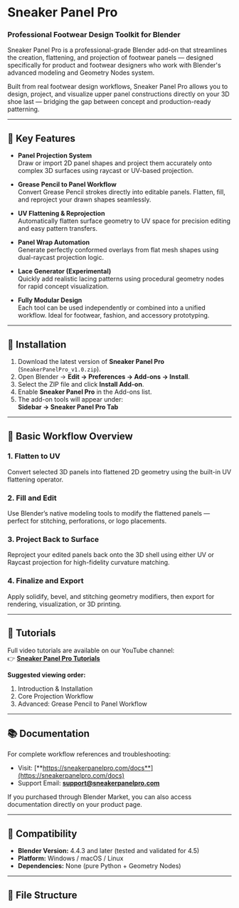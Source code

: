 # Sneaker Panel Pro  
### Professional Footwear Design Toolkit for Blender

Sneaker Panel Pro is a professional-grade Blender add-on that streamlines the creation, flattening, and projection of footwear panels — designed specifically for product and footwear designers who work with Blender's advanced modeling and Geometry Nodes system.

Built from real footwear design workflows, Sneaker Panel Pro allows you to design, project, and visualize upper panel constructions directly on your 3D shoe last — bridging the gap between concept and production-ready patterning.

---

## 🚀 Key Features

- **Panel Projection System**  
  Draw or import 2D panel shapes and project them accurately onto complex 3D surfaces using raycast or UV-based projection.

- **Grease Pencil to Panel Workflow**  
  Convert Grease Pencil strokes directly into editable panels. Flatten, fill, and reproject your drawn shapes seamlessly.

- **UV Flattening & Reprojection**  
  Automatically flatten surface geometry to UV space for precision editing and easy pattern transfers.

- **Panel Wrap Automation**  
  Generate perfectly conformed overlays from flat mesh shapes using dual-raycast projection logic.

- **Lace Generator (Experimental)**  
  Quickly add realistic lacing patterns using procedural geometry nodes for rapid concept visualization.

- **Fully Modular Design**  
  Each tool can be used independently or combined into a unified workflow. Ideal for footwear, fashion, and accessory prototyping.

---

## 🧩 Installation

1. Download the latest version of **Sneaker Panel Pro** (`SneakerPanelPro_v1.0.zip`).
2. Open Blender → **Edit → Preferences → Add-ons → Install**.
3. Select the ZIP file and click **Install Add-on**.
4. Enable **Sneaker Panel Pro** in the Add-ons list.
5. The add-on tools will appear under:  
   **Sidebar → Sneaker Panel Pro Tab**

---

## 🧠 Basic Workflow Overview

### **1. Flatten to UV**
Convert selected 3D panels into flattened 2D geometry using the built-in UV flattening operator.

### **2. Fill and Edit**
Use Blender’s native modeling tools to modify the flattened panels — perfect for stitching, perforations, or logo placements.

### **3. Project Back to Surface**
Reproject your edited panels back onto the 3D shell using either UV or Raycast projection for high-fidelity curvature matching.

### **4. Finalize and Export**
Apply solidify, bevel, and stitching geometry modifiers, then export for rendering, visualization, or 3D printing.

---

## 🎥 Tutorials

Full video tutorials are available on our YouTube channel:  
👉 [**Sneaker Panel Pro Tutorials**](https://www.youtube.com/@SneakerPanelPro)  

**Suggested viewing order:**
1. Introduction & Installation  
2. Core Projection Workflow  
3. Advanced: Grease Pencil to Panel Workflow  

---

## 📚 Documentation

For complete workflow references and troubleshooting:
- Visit: [**https://sneakerpanelpro.com/docs**](https://sneakerpanelpro.com/docs)
- Support Email: **support@sneakerpanelpro.com**

If you purchased through Blender Market, you can also access documentation directly on your product page.

---

## 🔧 Compatibility

- **Blender Version:** 4.4.3 and later (tested and validated for 4.5)  
- **Platform:** Windows / macOS / Linux  
- **Dependencies:** None (pure Python + Geometry Nodes)  

---

## 🧰 File Structure

